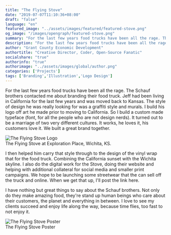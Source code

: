 ```yaml
---
title: "The Flying Stove"
date: "2019-07-07T11:10:36+08:00"
draft: "false"
language: "en"
featured_image: "../assets/images/featured/featured-stove.png"
og_image: "/images/opengraph/featured-stove.png"
summary: "For the last few years food trucks have been all the rage. The Schauf brothers contacted me about branding their food truck. Jeff had been living in California for the last few years..."
description: "For the last few years food trucks have been all the rage. The Schauf brothers contacted me about branding their food truck. Jeff had been living in California for the last few years and was moved back to Kansas."
author: "Grant County Economic Development"
authortitle: "Creative Director, Coder, Open-Source Fanatic"
socialshare: "true"
authorinfo: "true"
authorimage: "../assets/images/global/author.png"
categories: ['Projects']
tags: ['Branding','Illustration','Logo Design']
---
```


For the last few years food trucks have been all the rage. The Schauf brothers contacted me about branding their food truck. Jeff had been living in California for the last few years and was moved back to
Kansas. The style of design he was really looking for was a graffiti style and murals. I build his logo off art he made prior to moving to California. So I build a custom made typeface (font, for all the
people who are not design nerds). It turned out to be a marriage of two very different cultures. It works, he loves it, his customers love it. We built a great brand together.

<img src="/images/webp/projects/stove/flying-stove-trex.webp" alt="The Flying Stove Logo" class="rounded-2xl">
<div class="text-center">
<figcaption className="block max-w-lg mx-auto mt-5 font-light text-center text-normal dark:text-zinc-400">
The Flying Stove at Exploration Place, Wichita, KS.
</figcaption>
</div>

I then helped him carry that style through to the design of the vinyl wrap that for the food truck. Combining the California sunset with the Wichita skyline. I also do the digital work for the Stove, doing their website and helping with additional collateral for social media and smaller print campaigns. We hope to be launching some streetwear that the can sell off the truck and online. When we get that up, I'll post the link here.

I have nothing but great things to say about the Schauf brothers. Not only do they make amazing food, they're stand up human beings who care about their customers, the planet and everything in between. I love to see my clients succeed and enjoy life along the way, because time flies, too fast to not enjoy it.

<img src="/images/webp/projects/stove/flyingstove-stand.webp" alt="The Flying Stove Poster" class="rounded-2xl">
<div class="mb-12 text-center">
<figcaption className="block max-w-lg mx-auto mt-5 font-light text-center text-normal dark:text-zinc-400">
The Flying Stove Poster
</figcaption>
</div>